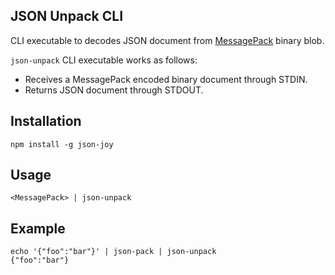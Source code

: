 ## JSON Unpack CLI

CLI executable to decodes JSON document from [MessagePack](https://msgpack.org/index.html) binary blob.

`json-unpack` CLI executable works as follows:

- Receives a MessagePack encoded binary document through STDIN.
- Returns JSON document through STDOUT.


## Installation

```
npm install -g json-joy
```


## Usage

```
<MessagePack> | json-unpack
```


## Example

```
echo '{"foo":"bar"}' | json-pack | json-unpack
{"foo":"bar"}
```
